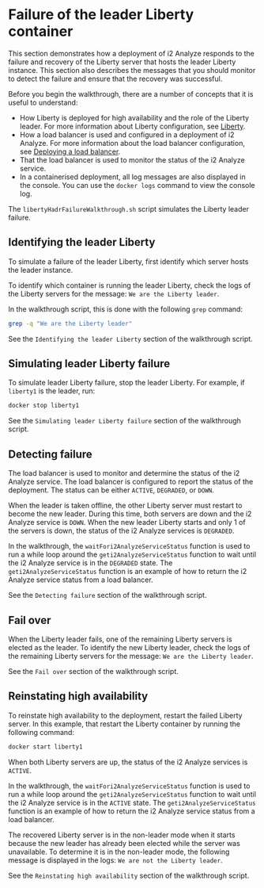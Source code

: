 # Failure of the leader Liberty container
This section demonstrates how a deployment of i2 Analyze responds to the failure and recovery of the Liberty server that hosts the leader Liberty instance. This section also describes the messages that you should monitor to detect the failure and ensure that the recovery was successful.

Before you begin the walkthrough, there are a number of concepts that it is useful to understand:
* How Liberty is deployed for high availability and the role of the Liberty leader. For more information about Liberty configuration, see [Liberty](https://www.ibm.com/support/knowledgecenter/SSXVTH_latest/com.ibm.i2.eia.go.live.doc/liberty_co.html).
* How a load balancer is used and configured in a deployment of i2 Analyze. For more information about the load balancer configuration, see [Deploying a load balancer](https://www.ibm.com/support/knowledgecenter/SSXVTH_latest/com.ibm.i2.deploy.example.doc/hadr_loadbalancer.html).
* That the load balancer is used to monitor the status of the i2 Analyze service.
* In a containerised deployment, all log messages are also displayed in the console. You can use the `docker logs` command to view the console log.

The `libertyHadrFailureWalkthrough.sh` script simulates the Liberty leader failure.

## Identifying the leader Liberty
To simulate a failure of the leader Liberty, first identify which server hosts the leader instance.

To identify which container is running the leader Liberty, check the logs of the Liberty servers for the message: `We are the Liberty leader`.

In the walkthrough script, this is done with the following `grep` command:
```sh
grep -q "We are the Liberty leader"
```

See the `Identifying the leader Liberty` section of the walkthrough script.

## Simulating leader Liberty failure
To simulate leader Liberty failure, stop the leader Liberty. For example, if `liberty1` is the leader, run:
```sh
docker stop liberty1
```
See the `Simulating leader Liberty failure` section of the walkthrough script.

## Detecting failure
The load balancer is used to monitor and determine the status of the i2 Analyze service. The load balancer is configured to report the status of the deployment. The status can be either `ACTIVE`, `DEGRADED`, or `DOWN`.

When the leader is taken offline, the other Liberty server must restart to become the new leader. During this time, both servers are down and the i2 Analyze service is `DOWN`. When the new leader Liberty starts and only 1 of the servers is down, the status of the i2 Analyze services is `DEGRADED`.

In the walkthrough, the `waitFori2AnalyzeServiceStatus` function is used to run a while loop around the `geti2AnalyzeServiceStatus` function to wait until the i2 Analyze service is in the `DEGRADED` state. The `geti2AnalyzeServiceStatus` function is an example of how to return the i2 Analyze service status from a load balancer. 

See the `Detecting failure` section of the walkthrough script.

## Fail over
When the Liberty leader fails, one of the remaining Liberty servers is elected as the leader. To identify the new Liberty leader, check the logs of the remaining Liberty servers for the message: `We are the Liberty leader`.

See the `Fail over` section of the walkthrough script.

## Reinstating high availability
To reinstate high availability to the deployment, restart the failed Liberty server. In this example, that restart the Liberty container by running the following command:
```sh
docker start liberty1
```

When both Liberty servers are up, the status of the i2 Analyze services is `ACTIVE`.

In the walkthrough, the `waitFori2AnalyzeServiceStatus` function is used to run a while loop around the `geti2AnalyzeServiceStatus` function to wait until the i2 Analyze service is in the `ACTIVE` state. The `geti2AnalyzeServiceStatus` function is an example of how to return the i2 Analyze service status from a load balancer. 

The recovered Liberty server is in the non-leader mode when it starts because the new leader has already been elected while the server was unavailable. To determine it is in the non-leader mode, the following message is displayed in the logs: `We are not the Liberty leader`.

See the `Reinstating high availability` section of the walkthrough script.